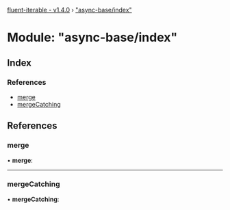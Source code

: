 [fluent-iterable - v1.4.0](../README.md) › ["async-base/index"](_async_base_index_.md)

# Module: "async-base/index"

## Index

### References

* [merge](_async_base_index_.md#merge)
* [mergeCatching](_async_base_index_.md#mergecatching)

## References

###  merge

• **merge**:

___

###  mergeCatching

• **mergeCatching**:
